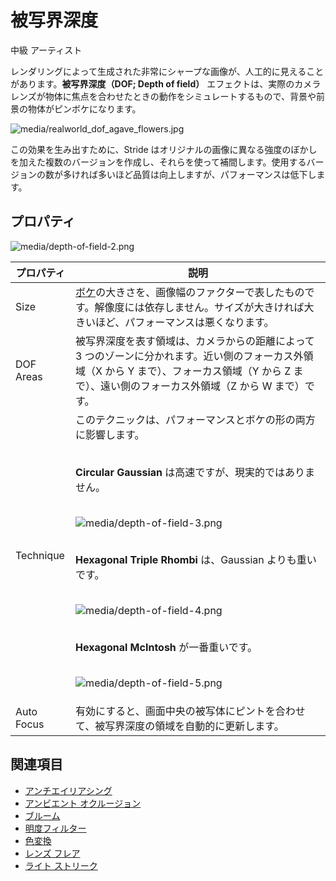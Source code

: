 # 被写界深度
<!--
# Depth of field
-->

<span class="label label-doc-level">中級</span>
<span class="label label-doc-audience">アーティスト</span>
<!--
<span class="label label-doc-level">Intermediate</span>
<span class="label label-doc-audience">Artist</span>
-->

レンダリングによって生成された非常にシャープな画像が、人工的に見えることがあります。**被写界深度（DOF; Depth of field）** エフェクトは、実際のカメラレンズが物体に焦点を合わせたときの動作をシミュレートするもので、背景や前景の物体がピンボケになります。
<!--
By default, rendering produces a very sharp image, which can look artificial. **Depth of field** effects simulate the behavior of a real camera lens focusing an object, leaving background and foreground objects out of focus.
-->

![media/realworld_dof_agave_flowers.jpg](media/realworld_dof_agave_flowers.jpg) 

この効果を生み出すために、Stride はオリジナルの画像に異なる強度のぼかしを加えた複数のバージョンを作成し、それらを使って補間します。使用するバージョンの数が多ければ多いほど品質は向上しますが、パフォーマンスは低下します。
<!--
To create the effect, Stride creates several versions of the original image with different intensities of blur, and interpolates between them. The more layers used, the better the quality, but at performance cost.
-->

## プロパティ
<!--
## Properties
-->

![media/depth-of-field-2.png](media/depth-of-field-2.png)

| プロパティ  | 説明
| ---------- | -------- 
| Size       | [ボケ](https://ja.wikipedia.org/wiki/%E3%83%9C%E3%82%B1_(%E5%86%99%E7%9C%9F))の大きさを、画像幅のファクターで表したものです。解像度には依存しません。サイズが大きければ大きいほど、パフォーマンスは悪くなります。
| DOF Areas  | 被写界深度を表す領域は、カメラからの距離によって 3 つのゾーンに分かれます。近い側のフォーカス外領域（X から Y まで）、フォーカス領域（Y から Z まで）、遠い側のフォーカス外領域（Z から W まで）です。
| Technique  | このテクニックは、パフォーマンスとボケの形の両方に影響します。 <p><br>**Circular Gaussian** は高速ですが、現実的ではありません。<p><br>![media/depth-of-field-3.png](media/depth-of-field-3.png) <p><br>**Hexagonal Triple Rhombi** は、Gaussian よりも重いです。<p><br>![media/depth-of-field-4.png](media/depth-of-field-4.png) <p><br>**Hexagonal McIntosh** が一番重いです。<p><br>![media/depth-of-field-5.png](media/depth-of-field-5.png)   
| Auto Focus | 有効にすると、画面中央の被写体にピントを合わせて、被写界深度の領域を自動的に更新します。

<!--
| Property   | Description     
| ---------- | -------- 
| Size       | Size of the [bokeh (Wikipedia)](https://en.wikipedia.org/wiki/Bokeh), expressed as a factor of the image width so it's resolution-independent. The bigger the size, the worse the performance                                              
| DOF Areas  | Areas of the depth of field. There are three main zones defined by their distance from the camera: near out-of-focus area (from X to Y), in-focus area (from Y to Z), and far out-of-focus area (from Z to W) 
| Technique  | The technique affects both the performance and the shape of the bokeh.  <p><br>**Circular Gaussian** is fast but unrealistic. <p><br>![media/depth-of-field-3.png](media/depth-of-field-3.png) <p><br>**Hexagonal Triple Rhombi** is heavier than Gaussian. <p><br>![media/depth-of-field-4.png](media/depth-of-field-4.png) <p><br>**Hexagonal McIntosh** is the heaviest. <p><br>![media/depth-of-field-5.png](media/depth-of-field-5.png)   
| Auto Focus | Automatically updates the DOF areas so the camera focuses on the object at the center of the screen
-->

## 関連項目
<!--
## See also
-->

* [アンチエイリアシング](anti-aliasing.md)
* [アンビエント オクルージョン](ambient-occlusion.md)
* [ブルーム](bloom.md)
* [明度フィルター](bright-filter.md)
* [色変換](color-transforms/index.md)
* [レンズ フレア](lens-flare.md)
* [ライト ストリーク](light-streaks.md)

<!--
* [Anti-aliasing](anti-aliasing.md)
* [Ambient occlusion](ambient-occlusion.md)
* [Bloom](bloom.md)
* [Bright filter](bright-filter.md)
* [Color transforms](color-transforms/index.md)
* [Lens flare](lens-flare.md)
* [Light streaks](light-streaks.md)
-->
